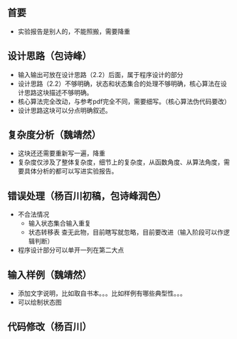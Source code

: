 ## 首要

- 实验报告是别人的，不能照搬，需要降重

## 设计思路（包诗峰）

- 输入输出可放在设计思路（2.2）后面，属于程序设计的部分
- 设计思路（2.2）不够明确，状态和状态集合的处理不够明确，核心算法在设计思路这块描述不够明确。
- 核心算法完全改动，与参考pdf完全不同，需要细写。（核心算法伪代码要改）
- 设计思路这块可以分点明确叙述。

## 复杂度分析（魏靖然）

- 这块还还需要重新写一遍，降重
- 复杂度仅涉及了整体复杂度，细节上的复杂度，从函数角度、从算法角度，需要具体分析的都可以写进实验报告。

## 错误处理（杨百川初稿，包诗峰润色）

- 不合法情况
  - 输入状态集合输入重复
  - 状态转移表 查无此物，目前瞎写就忽略，目前要改进（输入阶段可以作逻辑判断）
- 程序设计部分可以单开一列在第二大点

## 输入样例（魏靖然）

- 添加文字说明，比如取自书本。。。比如样例有哪些典型性。。。
- 可以绘制状态图

## 代码修改（杨百川）